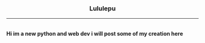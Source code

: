 ### <p align="center">Lululepu</p>
----
<br>
<strong>
Hi im a new python and web dev i will post some of my creation here
</strong>
